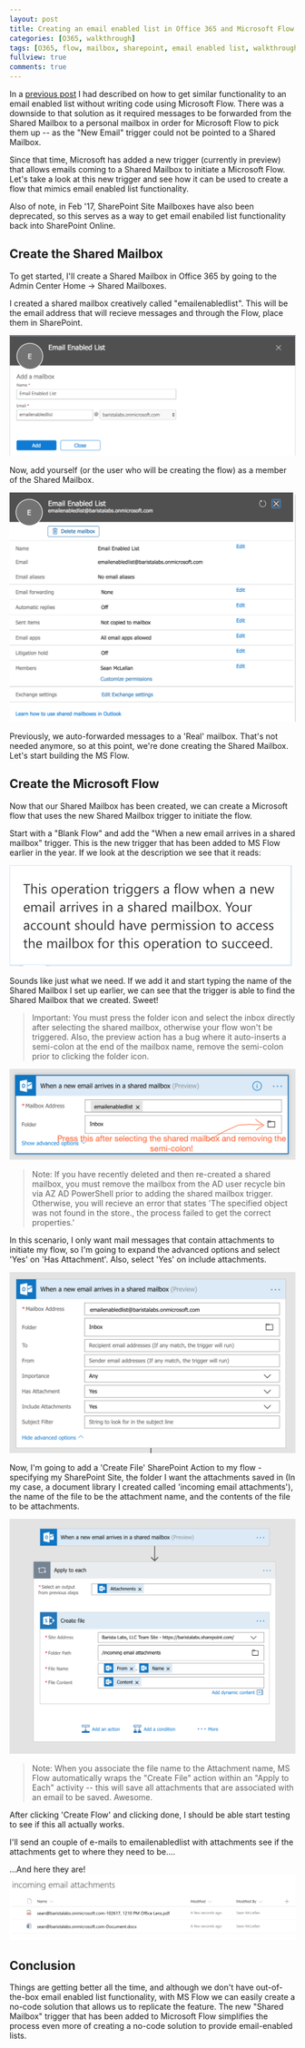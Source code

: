 ```yaml
---
layout: post
title: Creating an email enabled list in Office 365 and Microsoft Flow Part 2
categories: [O365, walkthrough]
tags: [O365, flow, mailbox, sharepoint, email enabled list, walkthrough]
fullview: true
comments: true
---
```


In a [previous post](https://beyond-sharepoint.github.io/o365/walkthrough/2016/08/01/creating-an-email-enabled-list-in-O365-and-microsoft-flow.html) I had described on how to get similar functionality to an email enabled list without writing code using Microsoft Flow. There was a downside to that solution as it required messages to be forwarded from the Shared Mailbox to a personal mailbox in order for Microsoft Flow to pick them up -- as the "New Email" trigger could not be pointed to a Shared Mailbox.

Since that time, Microsoft has added a new trigger (currently in preview) that allows emails coming to a Shared Mailbox to initiate a Microsoft Flow. Let's take a look at this new trigger and see how it can be used to create a flow that mimics email enabled list functionality.

Also of note, in Feb '17, SharePoint Site Mailboxes have also been deprecated, so this serves as a way to get email enabiled list functionality back into SharePoint Online.

Create the Shared Mailbox
---
To get started, I'll create a Shared Mailbox in Office 365 by going to the Admin Center Home -> Shared Mailboxes.

I created a shared mailbox creatively called "emailenabledlist". This will be the email address that will recieve messages and through the Flow, place them in SharePoint.

![screenshot](/assets/media/2017-10-26-creating-an-email-enabled-list-in-O365-pt-2-01.png "Screenshot")


Now, add yourself (or the user who will be creating the flow) as a member of the Shared Mailbox.

![screenshot](/assets/media/2017-10-26-creating-an-email-enabled-list-in-O365-pt-2-02.png "Screenshot")

Previously, we auto-forwarded messages to a 'Real' mailbox. That's not needed anymore, so at this point, we're done creating the Shared Mailbox. Let's start building the MS Flow.

Create the Microsoft Flow
---
Now that our Shared Mailbox has been created, we can create a Microsoft flow that uses the new Shared Mailbox trigger to initiate the flow.

Start with a "Blank Flow" and add the "When a new email arrives in a shared mailbox" trigger. This is the new trigger that has been added to MS Flow earlier in the year. If we look at the description we see that it reads:

![screenshot](/assets/media/2017-10-26-creating-an-email-enabled-list-in-O365-pt-2-03.png "Screenshot")

Sounds like just what we need. If we add it and start typing the name of the Shared Mailbox I set up earlier, we can see that the trigger is able to find the Shared Mailbox that we created. Sweet!

> Important: You must press the folder icon and select the inbox directly after selecting the shared mailbox, otherwise your flow won't be triggered. Also, the preview action has a bug where it auto-inserts a semi-colon at the end of the mailbox name, remove the semi-colon prior to clicking the folder icon.

![screenshot](/assets/media/2017-10-26-creating-an-email-enabled-list-in-O365-pt-2-04.png "Screenshot")

> Note: If you have recently deleted and then re-created a shared mailbox, you must remove the mailbox from the AD user recycle bin via AZ AD PowerShell prior to adding the shared mailbox trigger. Otherwise, you will recieve an error that states 'The specified object was not found in the store., the process failed to get the correct properties.'


In this scenario, I only want mail messages that contain attachments to initiate my flow, so I'm going to expand the advanced options and select 'Yes' on 'Has Attachment'. Also, select 'Yes' on include attachments.

![screenshot](/assets/media/2017-10-26-creating-an-email-enabled-list-in-O365-pt-2-05.png "Screenshot")

Now, I'm going to add a 'Create File' SharePoint Action to my flow - specifying my SharePoint Site, the folder I want the attachments saved in (In my case, a document library I created called 'incoming email attachments'), the name of the file to be the attachment name, and the contents of the file to be attachments.

![screenshot](/assets/media/2017-10-26-creating-an-email-enabled-list-in-O365-pt-2-06.png "Screenshot")

> Note: When you associate the file name to the Attachment name, MS Flow automatically wraps the "Create File" action within an "Apply to Each" activity -- this will save all attachments that are associated with an email to be saved. Awesome.

After clicking 'Create Flow' and clicking done, I should be able start testing to see if this all actually works.

I'll send an couple of e-mails to emailenabledlist with attachments see if the attachments get to where they need to be....

...And here they are!
![screenshot](/assets/media/2017-10-26-creating-an-email-enabled-list-in-O365-pt-2-07.png "Screenshot")

Conclusion
---
Things are getting better all the time, and although we don't have out-of-the-box email enabled list functionality, with MS Flow we can easily create a no-code solution that allows us to replicate the feature. The new "Shared Mailbox" trigger that has been added to Microsoft Flow simplifies the process even more of creating a no-code solution to provide email-enabled lists. 
